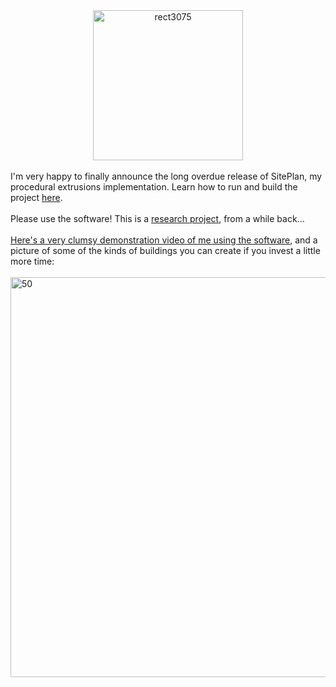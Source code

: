 <div dir="ltr" style="text-align: left;" trbidi="on">
<div style="text-align: center;">
<a href="http://www.flickr.com/photos/twak/6147665705/" title="rect3075 by twak, on Flickr"><img alt="rect3075" src="http://farm7.static.flickr.com/6084/6147665705_ec376a4dd5_m.jpg" height="240" width="240" /></a></div>
<br />
I'm very happy to finally announce the long overdue release of SitePlan, my procedural extrusions implementation. Learn how to run and build the project <a href="https://github.com/twak/siteplan/blob/wiki/Help.md">here</a>.<br />
<div>
<br /></div>
<div>
Please use the software! This is a <a href="http://twak.blogspot.com/2011/04/interactive-architectural-modeling-with.html">research project</a>, from a while back...</div>
</div>
<br />
<div>
<a href="https://www.youtube.com/watch?v=BrCDKrBS9To">Here's a very clumsy demonstration video of me using the software</a>, and a picture of some of the kinds of buildings you can create if you invest a little more time:</div>
<br />
<a href="http://www.flickr.com/photos/twak/4998728536/" title="50 by twak, on Flickr"><img alt="50" src="http://farm5.static.flickr.com/4105/4998728536_748924325d_z.jpg" height="640" width="640" /></a><br />

